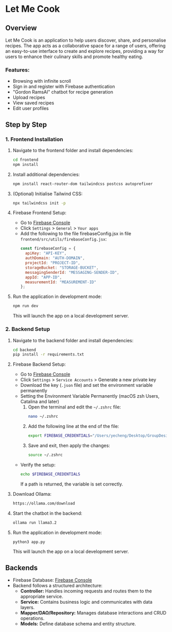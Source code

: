 # Let Me Cook

## Overview
Let Me Cook is an application to help users discover, share, and personalise recipes. The app acts as a collaborative space for a range of users, offering an easy-to-use interface to create and explore recipes, providing a way for users to enhance their culinary skills and promote healthy eating.

### Features:
- Browsing with infinite scroll
- Sign in and register with Firebase authentication
- "Gordon RamsAI" chatbot for recipe generation
- Upload recipes
- View saved recipes
- Edit user profiles

## Step by Step

### 1. Frontend Installation
1. Navigate to the frontend folder and install dependencies:
   ```sh
   cd frontend
   npm install
   ```
   
2. Install additional dependencies:
   ```sh
   npm install react-router-dom tailwindcss postcss autoprefixer
   ```

3. (Optional) Initialise Tailwind CSS:
   ```sh
   npx tailwindcss init -p
   ```

4. Firebase Frontend Setup:
    - Go to [Firebase Console](https://console.firebase.google.com/)
    - Click `Settings` > `General` > `Your apps`
    - Add the following to the file firebaseConfig.jsx in file `frontend/src/utils/firebaseConfig.jsx`:
       ```javascript
       const firebaseConfig = {
         apiKey: "API-KEY",
         authDomain: "AUTH-DOMAIN",
         projectId: "PROJECT-ID",
         storageBucket: "STORAGE-BUCKET",
         messagingSenderId: "MESSAGING-SENDER-ID",
         appId: "APP-ID",
         measurementId: "MEASUREMENT-ID"
       };
        ```

5. Run the application in development mode:
   ```sh
   npm run dev
   ```
   This will launch the app on a local development server.

### 2. Backend Setup
1. Navigate to the backend folder and install dependencies:
   ```sh
   cd backend
   pip install -r requirements.txt
   ```
2. Firebase Backend Setup:
   - Go to [Firebase Console](https://console.firebase.google.com/)
   - Click `Settings` > `Service Accounts` > Generate a new private key
   - Download the key (`.json` file) and set the environment variable permanently
   - Setting the Environment Variable Permanently (macOS zsh Users, Catalina and later)
        1. Open the terminal and edit the `~/.zshrc` file:
            ```sh
            nano ~/.zshrc
            ```
        2. Add the following line at the end of the file:
           ```sh
           export FIREBASE_CREDENTIALS="/Users/yecheng/Desktop/GroupDesign/firebase_credentials.json"
           ```
        3. Save and exit, then apply the changes:
           ```sh
           source ~/.zshrc
           ```
    - Verify the setup:
        ```sh
        echo $FIREBASE_CREDENTIALS
        ```
        If a path is returned, the variable is set correctly.

3. Download Ollama:
   ```sh
   https://ollama.com/download
   ```
4. Start the chatbot in the backend:
   ```sh
   ollama run llama3.2
   ```

5. Run the application in development mode:
   ```sh
   python3 app.py
   ```
   This will launch the app on a local development server.

## Backends
- Firebase Database: [Firebase Console](https://console.firebase.google.com/u/1/project/group-design-project-79e91/overview)
- Backend follows a structured architecture:
  - **Controller:** Handles incoming requests and routes them to the appropriate service.
  - **Service:** Contains business logic and communicates with data layers.
  - **Mapper/DAO/Repository:** Manages database interactions and CRUD operations.
  - **Models:** Define database schema and entity structure.